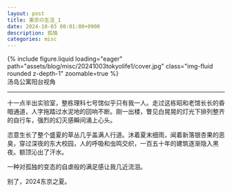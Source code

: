 ```yaml
---
layout: post
title: 東京の生活_1
date: 2024-10-03 00:01:00+0900
description: 孤独
categories: misc
---
```


<div class="row mt-3">
    <div class="col-sm mt-3 mt-md-0">
        {% include figure.liquid loading="eager" path="assets/blog/misc/20241003tokyolife1/cover.jpg" class="img-fluid rounded z-depth-1" zoomable=true %}
    </div>
</div>
汤岛公寓阳台视角
<hr>

十一点半出实验室，整栋理科七号馆似乎只有我一人。走过这栋昭和老馆长长的昏暗通道，人字拖踏过水泥地的回响不断。刚一出楼，瞥见白晃晃的灯光下排列整齐的自行车，强烈的幻灭感瞬间涌上心头。<br>

恣意生长了整个盛夏的草丛几乎盖满人行道。沐着夏末细雨，闻着新落银杏果的恶臭，穿过深夜的东大校园，人的呼吸和虫鸣交织，一百五十年的建筑逐渐隐入黑夜。额顶沁出了汗水。<br>

一种对孤独的变态的自虐般的满足感让我几近流泪。<br>

别了，2024东京之夏。